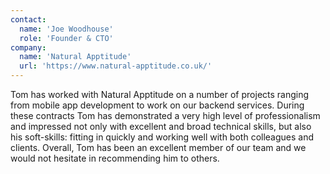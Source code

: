 ```yaml
---
contact:
  name: 'Joe Woodhouse'
  role: 'Founder & CTO'
company:
  name: 'Natural Apptitude'
  url: 'https://www.natural-apptitude.co.uk/'
---
```


Tom has worked with Natural Apptitude on a number of projects ranging from mobile app development to work on our backend services. During these contracts Tom has demonstrated a very high level of professionalism and impressed not only with excellent and broad technical skills, but also his soft-skills: fitting in quickly and working well with both colleagues and clients. Overall, Tom has been an excellent member of our team and we would not hesitate in recommending him to others.
